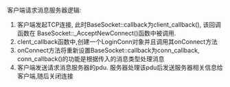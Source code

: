 客户端请求消息服务器逻辑:
1. 客户端发起TCP连接, 此时BaseSocket::callback为client_callback(), 该回调函数在 BaseSocket::_AcceptNewConnect()函数中被调用.
2. clent_callback函数中,创建一个LoginConn对象并且调用其onConnect方法
3. onConnect方法将重新设置BaseSocket::callback为conn_callback, conn_callback()的功能是根据传入的消息类型处理消息
4. 客户端发送请求消息服务器的pdu. 服务器处理该pdu后发送服务器相关信息给客户端,随后关闭连接

